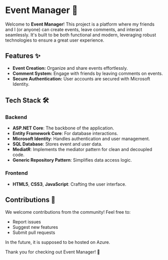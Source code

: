 # Event Manager 🎉

Welcome to **Event Manager**! This project is a platform where my friends and I (or anyone) can create events, leave comments, and interact seamlessly. It's built to be both functional and modern, leveraging robust technologies to ensure a great user experience.

## Features ✨
- **Event Creation:** Organize and share events effortlessly.
- **Comment System:** Engage with friends by leaving comments on events.
- **Secure Authentication:** User accounts are secured with Microsoft Identity.

## Tech Stack 🛠️

### Backend
- **ASP.NET Core**: The backbone of the application.
- **Entity Framework Core**: For database interactions.
- **Microsoft Identity**: Handles authentication and user management.
- **SQL Database**: Stores event and user data.
- **MediatR**: Implements the mediator pattern for clean and decoupled code.
- **Generic Repository Pattern**: Simplifies data access logic.

### Frontend
- **HTML5**, **CSS3**, **JavaScript**: Crafting the user interface.

## Contributions 🤝
We welcome contributions from the community! Feel free to:
- Report issues
- Suggest new features
- Submit pull requests

In the future, it is supposed to be hosted on Azure.

Thank you for checking out Event Manager! 🎈
